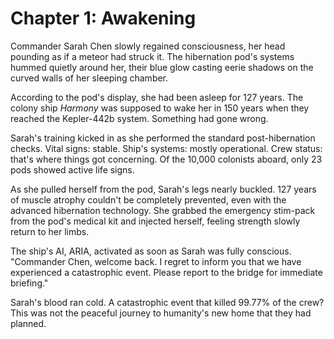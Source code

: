 # Chapter 1: Awakening

Commander Sarah Chen slowly regained consciousness, her head pounding as if a meteor had struck it. The hibernation pod's systems hummed quietly around her, their blue glow casting eerie shadows on the curved walls of her sleeping chamber.

According to the pod's display, she had been asleep for 127 years. The colony ship *Harmony* was supposed to wake her in 150 years when they reached the Kepler-442b system. Something had gone wrong.

Sarah's training kicked in as she performed the standard post-hibernation checks. Vital signs: stable. Ship's systems: mostly operational. Crew status: that's where things got concerning. Of the 10,000 colonists aboard, only 23 pods showed active life signs.

As she pulled herself from the pod, Sarah's legs nearly buckled. 127 years of muscle atrophy couldn't be completely prevented, even with the advanced hibernation technology. She grabbed the emergency stim-pack from the pod's medical kit and injected herself, feeling strength slowly return to her limbs.

The ship's AI, ARIA, activated as soon as Sarah was fully conscious. "Commander Chen, welcome back. I regret to inform you that we have experienced a catastrophic event. Please report to the bridge for immediate briefing."

Sarah's blood ran cold. A catastrophic event that killed 99.77% of the crew? This was not the peaceful journey to humanity's new home that they had planned.